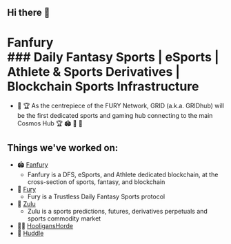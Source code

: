 ## Hi there 👋

# Fanfury </br> ### Daily Fantasy Sports | eSports | Athlete & Sports Derivatives | Blockchain Sports Infrastructure


* 🧬 🏆 As the centrepiece of the FURY Network, GRID (a.k.a. GRIDhub) will be the first dedicated sports
and gaming hub connecting to the main Cosmos Hub 🏆 🏟️ 🧬 🎰



## Things we've worked on:

* 🏟️ [Fanfury](https://github.com/fanfury-sports/fanfury)
  * Fanfury is a DFS, eSports, and Athlete dedicated blockchain, at the cross-section of sports, fantasy, and blockchain
* 👾 [Fury](https://github.com/fanfury-sports/fury)
  * Fury is a Trustless Daily Fantasy Sports protocol
* 🪬 [Zulu](https://github.com/zulumarkets/zulu)
  * Zulu is a sports predictions, futures, derivatives perpetuals and sports commodity market
* 🥷🏿 [HooligansHorde](https://github.com/github.com/hooliganshoardeturfs/hooliganshorde)
* 🧬 [Huddle](https://github.com/github.com/fanfury-sports/huddle)
